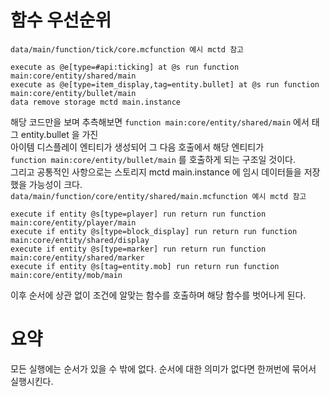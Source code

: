 # 함수 우선순위
`data/main/function/tick/core.mcfunction 예시 mctd 참고`  
```
execute as @e[type=#api:ticking] at @s run function main:core/entity/shared/main
execute as @e[type=item_display,tag=entity.bullet] at @s run function main:core/entity/bullet/main
data remove storage mctd main.instance
```
해당 코드만을 보며 추측해보면 `function main:core/entity/shared/main` 에서 태그 entity.bullet 을 가진  
아이템 디스플레이 엔티티가 생성되어 그 다음 호출에서 해당 엔티티가  
`function main:core/entity/bullet/main` 를 호출하게 되는 구조일 것이다.  
그리고 공통적인 사항으로는 스토리지 mctd main.instance 에 임시 데이터들을 저장했을 가능성이 크다.  
`data/main/function/core/entity/shared/main.mcfunction 예시 mctd 참고` 
```
execute if entity @s[type=player] run return run function main:core/entity/player/main
execute if entity @s[type=block_display] run return run function main:core/entity/shared/display
execute if entity @s[type=marker] run return run function main:core/entity/shared/marker
execute if entity @s[tag=entity.mob] run return run function main:core/entity/mob/main
```
이후 순서에 상관 없이 조건에 알맞는 함수를 호출하며 해당 함수를 벗어나게 된다.  

# 요약
모든 실행에는 순서가 있을 수 밖에 없다. 순서에 대한 의미가 없다면 한꺼번에 묶어서 실행시킨다.  